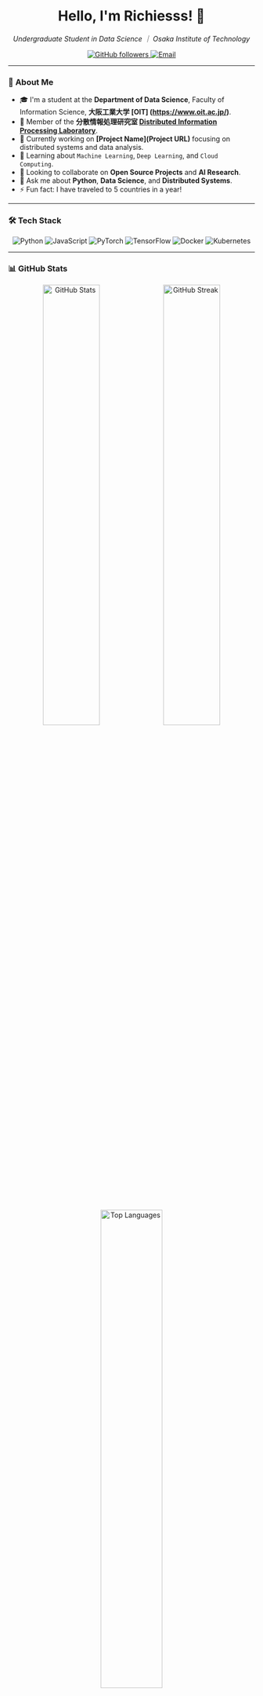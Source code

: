 <!-- Profile Banner Image -->

<h1 align="center">Hello, I'm Richiesss! 👋</h1>

<p align="center">
  <em>Undergraduate Student in Data Science ｜ Osaka Institute of Technology</em>
</p>

<!-- Social Media Badges -->
<p align="center">
  <a href="https://github.com/Richiesss">
    <img src="https://img.shields.io/github/followers/yourusername?style=social" alt="GitHub followers">
  </a>
  <a href="mailto:e1j21027@st.oit.ac.jp">
    <img src="https://img.shields.io/badge/Email-D14836?style=flat&logo=gmail&logoColor=white" alt="Email">
  </a>
</p>

---

### 🌟 **About Me**

- 🎓 I'm a student at the **Department of Data Science**, Faculty of Information Science, **大阪工業大学 [OIT] (https://www.oit.ac.jp/)**.
- 🔬 Member of the **分散情報処理研究室 [Distributed Information Processing Laboratory](https://www.oit.ac.jp/laboratory/room/404)**.
- 🔭 Currently working on **[Project Name](Project URL)** focusing on distributed systems and data analysis.
- 🌱 Learning about `Machine Learning`, `Deep Learning`, and `Cloud Computing`.
- 👯 Looking to collaborate on **Open Source Projects** and **AI Research**.
- 💬 Ask me about **Python**, **Data Science**, and **Distributed Systems**.
- ⚡ Fun fact: I have traveled to 5 countries in a year!

---

### 🛠️ **Tech Stack**

<p align="center">
  <!-- Languages -->
  <img src="https://img.shields.io/badge/Python-3776AB?style=flat&logo=python&logoColor=white" alt="Python">
  <img src="https://img.shields.io/badge/JavaScript-F7DF1E?style=flat&logo=javascript&logoColor=black" alt="JavaScript">
  <!-- Frameworks -->
  <img src="https://img.shields.io/badge/PyTorch-EE4C2C?style=flat&logo=pytorch&logoColor=white" alt="PyTorch">
  <img src="https://img.shields.io/badge/TensorFlow-FF6F00?style=flat&logo=tensorflow&logoColor=white" alt="TensorFlow">
  <!-- Tools -->
  <img src="https://img.shields.io/badge/Docker-2496ED?style=flat&logo=docker&logoColor=white" alt="Docker">
  <img src="https://img.shields.io/badge/Kubernetes-326CE5?style=flat&logo=kubernetes&logoColor=white" alt="Kubernetes">
</p>

---

### 📊 **GitHub Stats**

<p align="center">
  <img src="https://github-readme-stats.vercel.app/api?username=yourusername&show_icons=true&theme=radical" alt="GitHub Stats" width="48%">
  <img src="https://github-readme-streak-stats.herokuapp.com/?user=yourusername&theme=radical" alt="GitHub Streak" width="48%">
</p>

<p align="center">
  <img src="https://github-readme-stats.vercel.app/api/top-langs/?username=yourusername&layout=compact&theme=radical" alt="Top Languages" width="50%">
</p>

---

### 🌐 **Connect with Me**

<p align="center">
  <a href="https://twitter.com/yourusername"><img src="https://img.icons8.com/color/48/000000/twitter--v1.png" alt="Twitter"></a>
  <a href="https://linkedin.com/in/yourusername"><img src="https://img.icons8.com/color/48/000000/linkedin.png" alt="LinkedIn"></a>
  <a href="https://yourwebsite.com"><img src="https://img.icons8.com/color/48/000000/domain.png" alt="Website"></a>
  <a href="mailto:your.email@example.com"><img src="https://img.icons8.com/color/48/000000/gmail-new.png" alt="Email"></a>
</p>

---

### 💻 **Latest Projects**

- [**🌐 Project 1**](https://github.com/yourusername/project1) - A distributed information processing project focusing on scalable architectures.
- [**📊 Project 2**](https://github.com/yourusername/project2) - Data analysis and visualization tools for big data applications.
- [**🤖 Project 3**](https://github.com/yourusername/project3) - Machine learning models for predictive analytics.

---

### 📝 **Latest Blog Posts**

<!-- BLOG-POST-LIST:START -->
- [✨ Introduction to Distributed Systems](https://yourblog.com/post1) - A beginner's guide to distributed computing.
- [🚀 Exploring Data Science in Python](https://yourblog.com/post2) - Tips and tricks for data analysis.
- [💡 Machine Learning Basics](https://yourblog.com/post3) - Understanding the fundamentals of ML.
<!-- BLOG-POST-LIST:END -->

---

### 🎯 **Goals and Plans**

- 🚀 **Short-Term Goals**
  - [ ] Publish a research paper on distributed systems.
  - [ ] Contribute to open-source projects related to data science.
- 🌟 **Long-Term Goals**
  - [ ] Pursue a master's degree in computer science.
  - [ ] Develop innovative solutions for data processing challenges.

---

### 📫 **Contact Me**

- **Email**: your.email@example.com
- **Pronouns**: He/Him
- **Location**: Osaka, Japan

---

<!-- Footer -->
<p align="center">
  <img src="https://komarev.com/ghpvc/?username=yourusername&color=brightgreen" alt="Profile Views">
  <img src="https://img.shields.io/badge/Thanks%20for%20visiting!-Come%20back%20soon!-brightgreen" alt="Thanks">
</p>
